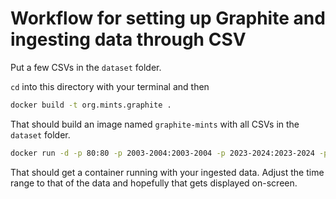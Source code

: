# Workflow for setting up Graphite and ingesting data through CSV

Put a few CSVs in the `dataset` folder.

`cd` into this directory with your terminal and then

```bash
docker build -t org.mints.graphite .
```

That should build an image named `graphite-mints` with all CSVs in the `dataset` folder.

```bash
docker run -d -p 80:80 -p 2003-2004:2003-2004 -p 2023-2024:2023-2024 -p 8125:8125/udp -p 8126:8126 -it org.mints.graphite
```

That should get a container running with your ingested data. Adjust the time range to that of the data and hopefully that gets displayed on-screen.
